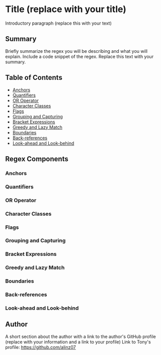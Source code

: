 # Title (replace with your title)

Introductory paragraph (replace this with your text)

## Summary

Briefly summarize the regex you will be describing and what you will explain. Include a code snippet of the regex. Replace this text with your summary.

## Table of Contents

-   [Anchors](#anchors)
-   [Quantifiers](#quantifiers)
-   [OR Operator](#or-operator)
-   [Character Classes](#character-classes)
-   [Flags](#flags)
-   [Grouping and Capturing](#grouping-and-capturing)
-   [Bracket Expressions](#bracket-expressions)
-   [Greedy and Lazy Match](#greedy-and-lazy-match)
-   [Boundaries](#boundaries)
-   [Back-references](#back-references)
-   [Look-ahead and Look-behind](#look-ahead-and-look-behind)

## Regex Components

### Anchors

### Quantifiers

### OR Operator

### Character Classes

### Flags

### Grouping and Capturing

### Bracket Expressions

### Greedy and Lazy Match

### Boundaries

### Back-references

### Look-ahead and Look-behind

## Author

A short section about the author with a link to the author's GitHub profile (replace with your information and a link to your profile)
Link to Tony's profile: https://github.com/alinz07
